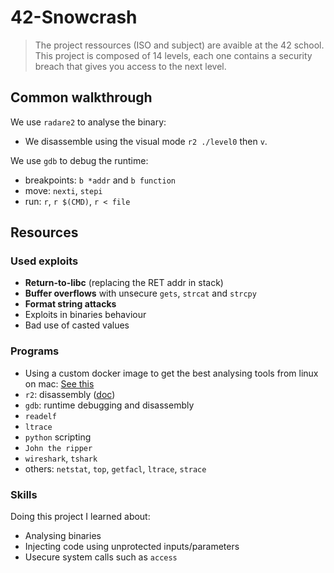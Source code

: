 # 42-Snowcrash

> The project ressources (ISO and subject) are avaible at the 42 school. This project is composed of 14 levels, each one contains a security breach that gives you access to the next level.

## Common walkthrough

We use `radare2` to analyse the binary:
- We disassemble using the visual mode `r2 ./level0` then `v`.

We use `gdb` to debug the runtime:
  - breakpoints: `b *addr` and `b function`
  - move: `nexti`, `stepi`
  - run: `r`, `r $(CMD)`, `r < file` 

## Resources

### Used exploits

- **Return-to-libc** (replacing the RET addr in stack)
- **Buffer overflows** with unsecure `gets`, `strcat` and `strcpy`
- **Format string attacks**
- Exploits in binaries behaviour
- Bad use of casted values

### Programs
- Using a custom docker image to get the best analysing tools from linux on mac: [See this](https://github.com/jterrazz/docker-devstation)
- `r2`: disassembly ([doc](https://radare.gitbooks.io/radare2book/visual_mode/intro.html))
- `gdb`: runtime debugging and disassembly
- `readelf`
- `ltrace`
- `python` scripting
- `John the ripper`
- `wireshark`, `tshark`
- others: `netstat`, `top`, `getfacl`, `ltrace`, `strace`

### Skills
Doing this project I learned about:
- Analysing binaries
- Injecting code using unprotected inputs/parameters
- Usecure system calls such as `access`

